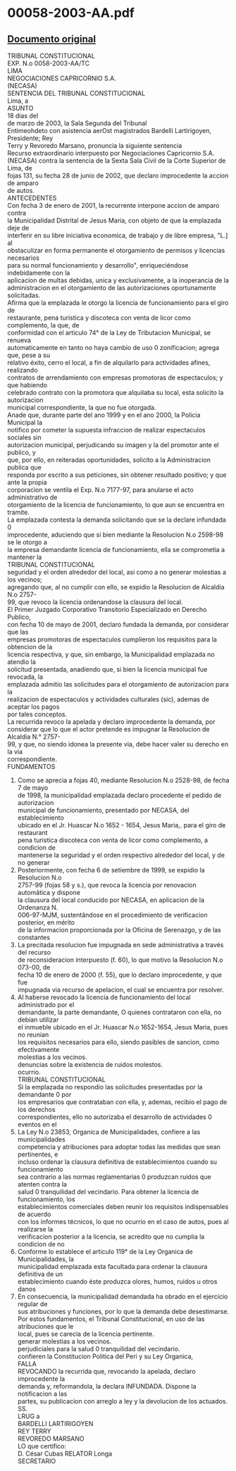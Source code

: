 
00058-2003-AA.pdf
=================
  
[Documento original](https://tc.gob.pe/jurisprudencia/2003/00058-2003-AA.pdf)  
---  
TRIBUNAL CONSTITUCIONAL  
EXP. N.o 0058-2003-AA/TC  
LIMA  
NEGOCIACIONES CAPRICORNIO S.A.  
(NECASA)  
SENTENCIA DEL TRIBUNAL CONSTITUCIONAL  
Lima, a  
ASUNTO  
18 dias del  
de marzo de 2003, la Sala Segunda del Tribunal  
Entimeohdeto con asistencia aerOst magistrados Bardelli Lartirigoyen, Presidente; Rey  
Terry y Revoredo Marsano, pronuncia la siguiente sentencia  
Recurso extraordinario interpuesto por Negociaciones Capricornio S.A.  
(NECASA) contra la sentencia de la Sexta Sala Civil de la Corte Superior de Lima, de  
fojas 131, su fecha 28 de junio de 2002, que declaro improcedente la accion de amparo  
de autos.  
ANTECEDENTES  
Con fecha 3 de enero de 2001, la recurrente interpone accion de amparo contra  
la Municipalidad Distrital de Jesus Maria, con objeto de que la emplazada deje de  
interferir en su libre iniciativa economica, de trabajo y de libre empresa, "L.] al  
obstaculizar en forma permanente el otorgamiento de permisos y licencias necesarios  
para su normal funcionamiento y desarrollo", enriqueciéndose indebidamente con la  
aplicacion de multas debidas, unica y exclusivamente, a la inoperancia de la  
administracion en el otorgamiento de las autorizaciones oportunamente solicitadas.  
Afirma que la emplazada le otorgo la licencia de funcionamiento para el giro de  
restaurante, pena turistica y discoteca con venta de licor como complemento, la que, de  
conformidad con el articulo 74° de la Ley de Tributacion Municipal, se renueva  
automaticamente en tanto no haya cambio de uso 0 zonificacion; agrega que, pese a su  
relativo éxito, cerro el local, a fin de alquilarlo para actividades afines, realizando  
contratos de arrendamiento con empresas promotoras de espectaculos; y que habiendo  
celebrado contrato con la promotora que alquilaba su local, esta solicito la autorizacion  
municipal correspondiente, la que no fue otorgada.  
Anade que, durante parte del ano 1999 y en el ano 2000, la Policia Municipal la  
notifico por cometer la supuesta infraccion de realizar espectaculos sociales sin  
autorizacion municipal, perjudicando su imagen y la del promotor ante el publico, y  
que, por ello, en reiteradas oportunidades, solicito a la Administracion publica que  
responda por escrito a sus peticiones, sin obtener resultado positivo; y que ante la propia  
corporacion se ventila el Exp. N.o 7177-97, para anularse el acto administrativo de  
otorgamiento de la licencia de funcionamiento, lo que aun se encuentra en tramite.  
La emplazada contesta la demanda solicitando que se la declare infundada 0  
improcedente, aduciendo que si bien mediante la Resolucion N.o 2598-98 se le otorgo a  
la empresa demandante licencia de funcionamiento, ella se comprometia a mantener la  
TRIBUNAL CONSTITUCIONAL  
seguridad y el orden alrededor del local, asi como a no generar molestias a los vecinos;  
agregando que, al no cumplir con ello, se expidio la Resolucion de Alcaldia N.o 2757-  
99, que revoco la licencia ordenandose la clausura del local.  
El Primer Juzgado Corporativo Transitorio Especializado en Derecho Publico,  
con fecha 10 de mayo de 2001, declaro fundada la demanda, por considerar que las  
empresas promotoras de espectaculos cumplieron los requisitos para la obtencion de la  
licencia respectiva, y que, sin embargo, la Municipalidad emplazada no atendio la  
solicitud presentada, anadiendo que, si bien la licencia municipal fue revocada, la  
emplazada admitio las solicitudes para el otorgamiento de autorizacion para la  
realizacion de espectaculos y actividades culturales (sic), ademas de aceptar los pagos  
por tales conceptos.  
La recurrida revoco la apelada y declaro improcedente la demanda, por  
considerar que lo que el actor pretende es impugnar la Resolucion de Alcaldia N.° 2757-  
99, y que, no siendo idonea la presente via, debe hacer valer su derecho en la via  
correspondiente.  
FUNDAMENTOS  
1. Como se aprecia a fojas 40, mediante Resolucion N.o 2528-98, de fecha 7 de mayo  
de 1998, la municipalidad emplazada declaro procedente el pedido de autorizacion  
municipal de funcionamiento, presentado por NECASA, del establecimiento  
ubicado en el Jr. Huascar N.o 1652 - 1654, Jesus Maria,. para el giro de restaurant  
pena turistica discoteca con venta de licor como complemento, a condicion de  
mantenerse la seguridad y el orden respectivo alrededor del local, y de no generar  
2. Posteriormente, con fecha 6 de setiembre de 1999, se expidio la Resolucion N.o  
2757-99 (fojas 58 y s.), que revoca la licencia por renovacion automâtica y dispone  
la clausura del local conducido por NECASA, en aplicacion de la Ordenanza N.  
006-97-MJM, sustentândose en el procedimiento de verificacion posterior, en mérito  
de la informacion proporcionada por la Oficina de Serenazgo, y de las constantes  
3. La precitada resolucion fue impugnada en sede administrativa a través del recurso  
de reconsideracion interpuesto (f. 60), lo que motivo la Resolucion N.o 073-00, de  
fecha 10 de enero de 2000 (f. 55), que lo declaro improcedente, y que fue  
impugnada via recurso de apelacion, el cual se encuentra por resolver.  
4. Al haberse revocado la licencia de funcionamiento del local administrado por el  
demandante, la parte demandante, O quienes contrataron con ella, no debian utilizar  
el inmueble ubicado en el Jr. Huascar N.o 1652-1654, Jesus Maria, pues no reunian  
los requisitos necesarios para ello, siendo pasibles de sancion, como efectivamente  
molestias a los vecinos.  
denuncias sobre la existencia de ruidos molestos.  
ocurrio.  
TRIBUNAL CONSTITUCIONAL  
Si la emplazada no respondio las solicitudes presentadas por la demandante 0 por  
los empresarios que contrataban con ella, y, ademas, recibio el pago de los derechos  
correspondientes, ello no autorizaba el desarrollo de actividades 0 eventos en el  
5. La Ley N.o 23853, Organica de Municipalidades, confiere a las municipalidades  
competencia y atribuciones para adoptar todas las medidas que sean pertinentes, e  
incluso ordenar la clausura definitiva de establecimientos cuando su funcionamiento  
sea contrario a las normas reglamentarias 0 produzcan ruidos que atenten contra la  
salud 0 tranquilidad del vecindario. Para obtener la licencia de funcionamiento, los  
establecimientos comerciales deben reunir los requisitos indispensables de acuerdo  
con los informes técnicos, lo que no ocurrio en el caso de autos, pues al realizarse la  
verificacion posterior a la licencia, se acredito que no cumplia la condicion de no  
6. Conforme lo establece el articulo 119° de la Ley Organica de Municipalidades, la  
municipalidad emplazada esta facultada para ordenar la clausura definitiva de un  
establecimiento cuando éste produzca olores, humos, ruidos u otros danos  
7. En consecuencia, la municipalidad demandada ha obrado en el ejercicio regular de  
sus atribuciones y funciones, por lo que la demanda debe desestimarse.  
Por estos fundamentos, el Tribunal Constitucional, en uso de las atribuciones que le  
local, pues se carecia de la licencia pertinente.  
generar molestias a los vecinos.  
perjudiciales para la salud 0 tranquilidad del vecindario.  
confieren la Constitucion Politica del Peri y su Ley Organica,  
FALLA  
REVOCANDO la recurrida que, revocando la apelada, declaro improcedente la  
demanda y, reformandola, la declara INFUNDADA. Dispone la notificacion a las  
partes, su publicacion con arreglo a ley y la devolucion de los actuados.  
SS.  
LRUG a  
BARDELLI LARTIRIGOYEN  
REY TERRY  
REVOREDO MARSANO  
LO que certifico:  
D. César Cubas RELATOR Longa  
SECRETARIO